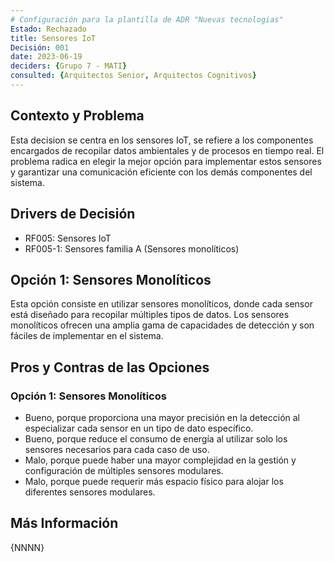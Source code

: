 ```yaml
---
# Configuración para la plantilla de ADR "Nuevas tecnologias"
Estado: Rechazado
title: Sensores IoT
Decisión: 001
date: 2023-06-19
deciders: {Grupo 7 - MATI}
consulted: {Arquitectos Senior, Arquitectos Cognitivos}
---
```

## Contexto y Problema

Esta decision se centra en los sensores IoT, se refiere a los componentes encargados de recopilar datos ambientales y de procesos en tiempo real. El problema radica en elegir la mejor opción para implementar estos sensores y garantizar una comunicación eficiente con los demás componentes del sistema.

## Drivers de Decisión

* RF005: Sensores IoT
* RF005-1: Sensores familia A (Sensores monolíticos)

## Opción 1: Sensores Monolíticos

Esta opción consiste en utilizar sensores monolíticos, donde cada sensor está diseñado para recopilar múltiples tipos de datos. Los sensores monolíticos ofrecen una amplia gama de capacidades de detección y son fáciles de implementar en el sistema.


## Pros y Contras de las Opciones

### Opción 1: Sensores Monolíticos

* Bueno, porque proporciona una mayor precisión en la detección al especializar cada sensor en un tipo de dato específico.
* Bueno, porque reduce el consumo de energía al utilizar solo los sensores necesarios para cada caso de uso.
* Malo, porque puede haber una mayor complejidad en la gestión y configuración de múltiples sensores modulares.
* Malo, porque puede requerir más espacio físico para alojar los diferentes sensores modulares.

## Más Información

{NNNN}


